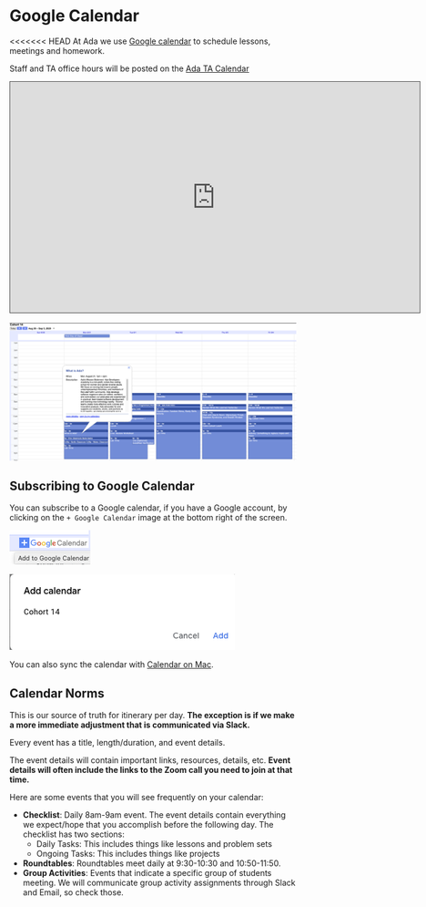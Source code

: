 # Google Calendar

<<<<<<< HEAD
At Ada we use [Google calendar](https://calendar.google.com/calendar/embed?src=c_bjceit17n8akmnlv3chul3r5s4%40group.calendar.google.com&ctz=America%2FLos_Angeles) to schedule lessons, meetings and homework.


Staff and TA office hours will be posted on the [Ada TA Calendar](https://calendar.google.com/calendar/u/0?cid=Y19zYnYwbTZqNGZ0Mmt2aTN1dHBlbWpoMGVoZ0Bncm91cC5jYWxlbmRhci5nb29nbGUuY29t)

<iframe src="https://adaacademy.hosted.panopto.com/Panopto/Pages/Embed.aspx?id=e1469d77-e54e-414b-96a9-ac1800578b41&autoplay=false&offerviewer=true&showtitle=true&showbrand=false&start=0&interactivity=all" height="405" width="720" style="border: 1px solid #464646;" allowfullscreen allow="autoplay"></iframe>

![Calendar Image](../assets/calendar.png)

## Subscribing to Google Calendar

You can subscribe to a Google calendar, if you have a Google account, by clicking on the `+ Google Calendar` image at the bottom right of the screen.

![Subscribe link](../assets/calendar-subscribe.png)

![Add calendar Cohort 15](../assets/add-calendar.png)

You can also sync the calendar with [Calendar on Mac](https://www.howtogeek.com/tips/how-to-add-your-gmail-calendar-to-the-calendar-on-mac-os-x/).

## Calendar Norms

This is our source of truth for itinerary per day. **The exception is if we make a more immediate adjustment that is communicated via Slack.**

Every event has a title, length/duration, and event details.

The event details will contain important links, resources, details, etc. **Event details will often include the links to the Zoom call you need to join at that time.**

Here are some events that you will see frequently on your calendar:

- **Checklist**: Daily 8am-9am event. The event details contain everything we expect/hope that you accomplish before the following day. The checklist has two sections:
    - Daily Tasks: This includes things like lessons and problem sets
    - Ongoing Tasks: This includes things like projects
- **Roundtables**: Roundtables meet daily at 9:30-10:30 and 10:50-11:50.  
- **Group Activities**: Events that indicate a specific group of students meeting. We will communicate group activity assignments through Slack and Email, so check those.